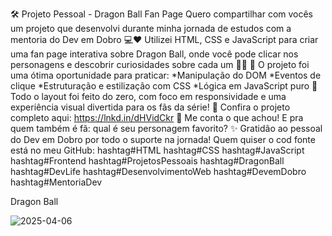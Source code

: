 🛠️ Projeto Pessoal - Dragon Ball Fan Page
Quero compartilhar com vocês um projeto que desenvolvi durante minha jornada de estudos com a mentoria do Dev em Dobro 💻❤️
Utilizei HTML, CSS e JavaScript para criar uma fan page interativa sobre Dragon Ball, onde você pode clicar nos personagens e descobrir curiosidades sobre cada um 🐉✨
🧠 O projeto foi uma ótima oportunidade para praticar:
*Manipulação do DOM
*Eventos de clique
*Estruturação e estilização com CSS
*Lógica em JavaScript puro
👀 Todo o layout foi feito do zero, com foco em responsividade e uma experiência visual divertida para os fãs da série!
🔗 Confira o projeto completo aqui: https://lnkd.in/dHVidCkr
💬 Me conta o que achou! E pra quem também é fã: qual é seu personagem favorito?
✨ Gratidão ao pessoal do Dev em Dobro por todo o suporte na jornada!
Quem quiser o cod fonte está no meu GitHub: 
hashtag#HTML hashtag#CSS hashtag#JavaScript hashtag#Frontend hashtag#ProjetosPessoais hashtag#DragonBall hashtag#DevLife hashtag#DesenvolvimentoWeb hashtag#DevemDobro hashtag#MentoriaDev
 
Dragon Ball



![2025-04-06](https://github.com/user-attachments/assets/ddea6c9a-f4a8-4c62-b25d-609051ecff36)

